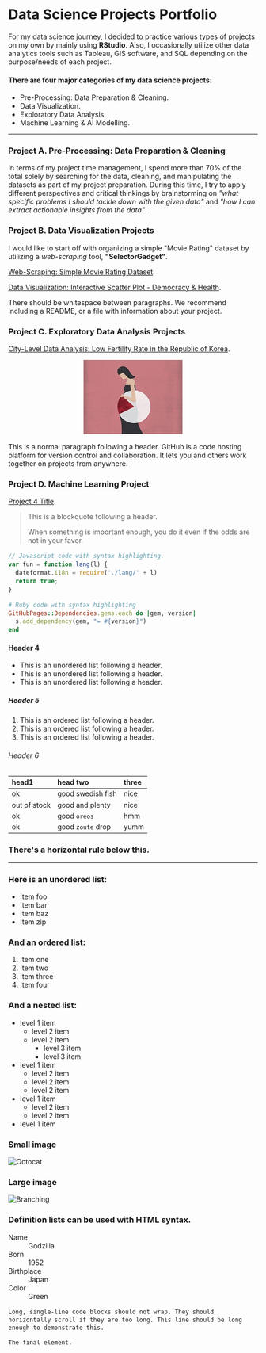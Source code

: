 # Data Science Projects Portfolio

For my data science journey, I decided to practice various types of projects on my own by mainly using **RStudio**. Also, I occasionally utilize other data analytics tools such as Tableau, GIS software, and SQL depending on the purpose/needs of each project.

#### There are four major categories of my data science projects:

*   Pre-Processing: Data Preparation & Cleaning.
*   Data Visualization.
*   Exploratory Data Analysis.
*   Machine Learning & AI Modelling.

---
### Project A. Pre-Processing: Data Preparation & Cleaning

In terms of my project time management, I spend more than 70% of the total solely by searching for the data, cleaning, and manipulating the datasets as part of my project preparation. During this time, I try to apply different perspectives and critical thinkings by brainstorming on _"what specific problems I should tackle down with the given data"_ and _"how I can extract actionable insights from the data"_.  


### Project B. Data Visualization Projects 


I would like to start off with organizing a simple "Movie Rating" dataset by utilizing a _web-scraping_ tool, **"SelectorGadget"**.

[Web-Scraping: Simple Movie Rating Dataset](./another-page.html).
<img src=""/>

[Data Visualization: Interactive Scatter Plot - Democracy & Health](./another-page.html).
<img src=""/>

There should be whitespace between paragraphs. We recommend including a README, or a file with information about your project.


### Project C. Exploratory Data Analysis Projects

  
[City-Level Data Analysis: Low Fertility Rate in the Republic of Korea](https://github.com/byeonghyeonSo/byeonghyeonSo.github.io/blob/5ea971254ab9db2f8606f755fbea390fbb006a09/Final-Project.html).

<p align="center">
<img src="https://github.com/byeonghyeonSo/byeonghyeonSo.github.io/blob/main/GettyImages_748319837.0.jpg?raw=true"/>
</p>

This is a normal paragraph following a header. GitHub is a code hosting platform for version control and collaboration. It lets you and others work together on projects from anywhere.


### Project D. Machine Learning Project

[Project 4 Title](./another-page.html).
> This is a blockquote following a header.
>
> When something is important enough, you do it even if the odds are not in your favor.

```js
// Javascript code with syntax highlighting.
var fun = function lang(l) {
  dateformat.i18n = require('./lang/' + l)
  return true;
}
```

```ruby
# Ruby code with syntax highlighting
GitHubPages::Dependencies.gems.each do |gem, version|
  s.add_dependency(gem, "= #{version}")
end
```

#### Header 4

*   This is an unordered list following a header.
*   This is an unordered list following a header.
*   This is an unordered list following a header.

##### Header 5

1.  This is an ordered list following a header.
2.  This is an ordered list following a header.
3.  This is an ordered list following a header.

###### Header 6

| head1        | head two          | three |
|:-------------|:------------------|:------|
| ok           | good swedish fish | nice  |
| out of stock | good and plenty   | nice  |
| ok           | good `oreos`      | hmm   |
| ok           | good `zoute` drop | yumm  |

### There's a horizontal rule below this.

* * *

### Here is an unordered list:

*   Item foo
*   Item bar
*   Item baz
*   Item zip

### And an ordered list:

1.  Item one
1.  Item two
1.  Item three
1.  Item four

### And a nested list:

- level 1 item
  - level 2 item
  - level 2 item
    - level 3 item
    - level 3 item
- level 1 item
  - level 2 item
  - level 2 item
  - level 2 item
- level 1 item
  - level 2 item
  - level 2 item
- level 1 item

### Small image

![Octocat](https://github.githubassets.com/images/icons/emoji/octocat.png)

### Large image

![Branching](https://guides.github.com/activities/hello-world/branching.png)


### Definition lists can be used with HTML syntax.

<dl>
<dt>Name</dt>
<dd>Godzilla</dd>
<dt>Born</dt>
<dd>1952</dd>
<dt>Birthplace</dt>
<dd>Japan</dd>
<dt>Color</dt>
<dd>Green</dd>
</dl>

```
Long, single-line code blocks should not wrap. They should horizontally scroll if they are too long. This line should be long enough to demonstrate this.
```

```
The final element.
```
